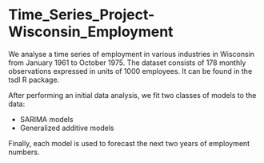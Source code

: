 # Time_Series_Project-Wisconsin_Employment

We analyse a time series of employment in various industries in Wisconsin from January 1961 to October 1975. The dataset consists of 178 monthly observations expressed in units of 1000 employees. It can be found in the tsdl R package.

After performing an initial data analysis, we fit two classes of models to the data:
  - SARIMA models
  - Generalized additive models

Finally, each model is used to forecast the next two years of employment numbers.
